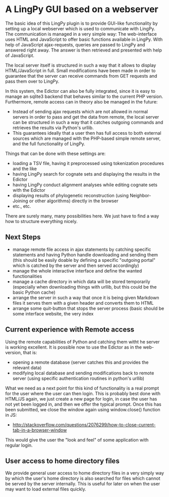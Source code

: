 A LingPy GUI based on a webserver
=================================

The basic idea of this LingPy plugin is to provide GUI-like functionality
by setting up a local webserver which is used to communicate with LingPy.
The communication is managed in a very simple way: The web-interface uses
HTML and JavaScript to offer basic functions available in LingPy.
With help of JavaScript ajax-requests, queries are passed to LingPy and answered right away. The answer is then retrieved and presented with help of JavaScript.

The local server itself is structured in such a way that it allows to display HTML/JavaScript in full. Small modifications have been made in order to guarantee that the server can receive commands from GET requests and pass them over to LingPy. 

In this system, the Edictor can also be fully integrated, since it is easy to manage an sqlite3 backend that behaves similar to the current PHP version. Furthermore, remote access can in theory also be managed in the future:

* Instead of sending ajax requests which are not allowed in normal servers in order to pass and get the data from remote, the local server can be structured in such a way that it catches outgoing commands and retrieves the results via Python's urllib.
* This guarantees ideally that a user then has full access to both external sources which are managed with the PHP-based simple remote server, and the full functionality of LingPy.

Things that can be done with these settings are:

* loading a TSV file, having it preprocessed using tokenization procedures and the like
* having LingPy search for cognate sets and displaying the results in the Edictor
* having LingPy conduct alignment analyses while editing cognate sets with the Edictor
* displaying results of phylogenetic reconstruction (using Neighbor-Joining or other algorithms) directly in the browser
* etc., etc.

There are surely many, many possibilities here. We just have to find a way how to structure everything nicely.

## Next Steps

* manage remote file access in ajax statements by catching specific statements and having Python handle downloading and sending them (this should be easily doable by defining a specific "outgoing portal" which is catched by the server and then served accordingly)
* manage the whole interactive interface and define the wanted functionalities
* manage a cache directory in which data will be stored temporarily (especially when downloading things with urllib, but this could be the basic Python cache)
* arrange the server in such a way that once it is being given Markdown files it serves them with a given header and converts them to HTML
* arrange some quit-button that stops the server process (basic should be some interface website, the very index

## Current experience with Remote access

Using the remote capabilities of Python and catching them witht he server is working excellent. It is possible now to use the Edictor as in the web-version, that is:

* opening a remote database (server catches this and provides the relevant data)
* modifying local database and sending modifications back to remote server (using specific authentication routines in python's urllib)

What we need as a next point for this kind of functionality is a real prompt for the user where the user can then login. This is probably best done with HTML/JS again, we just create a new page for login, in case the user has not yet been logged in, and then we offer the typical prompt. Once this has been submitted, we close the window again using window.close() function in JS:

* http://stackoverflow.com/questions/2076299/how-to-close-current-tab-in-a-browser-window

This would give the user the "look and feel" of some application with regular login.

## User access to home directory files

We provide general user access to home directory files in a very simply way by which the user's home directory is also searched for files which cannot be served by the server internally. This is useful for later on when the user may want to load external files quickly.



